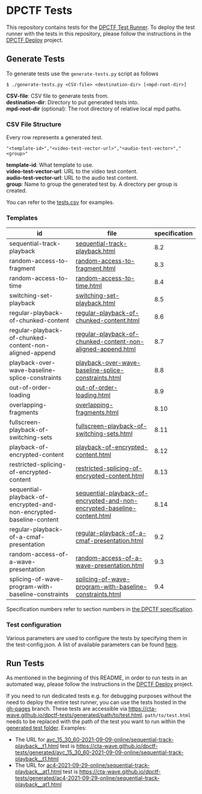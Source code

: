 # DPCTF Tests

This repository contains tests for the [DPCTF Test
Runner](https://github.com/cta-wave/dpctf-test-runner).
To deploy the test runner with the tests in this repository, please follow the instructions in the [DPCTF Deploy](https://github.com/cta-wave/dpctf-test-runner) project.

## Generate Tests

To generate tests use the `generate-tests.py` script as follows

```
$ ./generate-tests.py <CSV-file> <destination-dir> [<mpd-root-dir>]
```

**CSV-file**: CSV file to generate tests from.  
**destination-dir**: Directory to put generated tests into.  
**mpd-root-dir** (optional): The root directory of relative local mpd paths.

### CSV File Structure

Every row represents a generated test.

```csv
"<template-id>","<video-test-vector-url>","<audio-test-vector>","<group>"
```

**template-id**: What template to use.  
**video-test-vector-url**: URL to the video test content.  
**audio-test-vector-url**: URL to the audio test content.  
**group**: Name to group the generated test by. A directory per group is created.

You can refer to the [tests.csv](./tests.csv) for examples.

### Templates

| id                                                                  | file                                                                                                                                                         | specification |
| ------------------------------------------------------------------- | ------------------------------------------------------------------------------------------------------------------------------------------------------------ | ------------- |
| sequential-track-playback                                           | [sequential-track-playback.html](./sequential-track-playback.html)                                                                                           | 8.2           |
| random-access-to-fragment                                           | [random-access-to-fragment.html](./random-access-to-fragment.html)                                                                                           | 8.3           |
| random-access-to-time                                               | [random-access-to-time.html](./random-access-to-time.html)                                                                                                   | 8.4           |
| switching-set-playback                                              | [switching-set-playback.html](./switching-set-playback.html)                                                                                                 | 8.5           |
| regular-playback-of-chunked-content                                 | [regular-playback-of-chunked-content.html](./regular-playback-of-chunked-content.html)                                                                       | 8.6           |
| regular-playback-of-chunked-content-non-aligned-append              | [regular-playback-of-chunked-content-non-aligned-append.html](./regular-playback-of-chunked-content-non-aligned-append.html)                                 | 8.7           |
| playback-over-wave-baseline-splice-constraints                      | [playback-over-wave-baseline-splice-constraints.html](./playback-over-wave-baseline-splice-constraints.html)                                                 | 8.8           |
| out-of-order-loading                                                | [out-of-order-loading.html](./out-of-order-loading.html)                                                                                                     | 8.9           |
| overlapping-fragments                                               | [overlapping-fragments.html](./overlapping-fragments.html)                                                                                                   | 8.10          |
| fullscreen-playback-of-switching-sets                               | [fullscreen-playback-of-switching-sets.html](./fullscreen-playback-of-switching-sets.html)                                                                   | 8.11          |
| playback-of-encrypted-content                                       | [playback-of-encrypted-content.html](./playback-of-encrypted-content-https.html)                                                                             | 8.12          |
| restricted-splicing-of-encrypted-content                            | [restricted-splicing-of-encrypted-content.html](./restricted-splicing-of-encrypted-content-https.html)                                                       | 8.13          |
| sequential-playback-of-encrypted-and-non-encrypted-baseline-content | [sequential-playback-of-encrypted-and-non-encrypted-baseline-content.html](./sequential-playback-of-encrypted-and-non-encrypted-baseline-content-https.html) | 8.14          |
| regular-playback-of-a-cmaf-presentation                             | [regular-playback-of-a-cmaf-presentation.html](./regular-playback-of-a-cmaf-presentation.html)                                                               | 9.2           |
| random-access-of-a-wave-presentation                                | [random-access-of-a-wave-presentation.html](./random-access-of-a-wave-presentation.html)                                                                     | 9.3           |
| splicing-of-wave-program-with-baseline-constraints                  | [splicing-of-wave-program-with-baseline-constraints.html](./splicing-of-wave-program-with-baseline-constraints.html)                                         | 9.4           |

Specification numbers refer to section numbers in [the DPCTF specification](https://cdn.cta.tech/cta/media/media/resources/standards/pdfs/cta-5003-final.pdf).

### Test configuration

Various parameters are used to configure the tests by specifying them in the test-config.json. A list of available parameters can be found [here](./TEST_CONFIG.md).

## Run Tests

As mentioned in the beginning of this README, in order to run tests in an automated way, please follow the instructions in the [DPCTF Deploy](https://github.com/cta-wave/dpctf-test-runner) project. 

If you need to run dedicated tests e.g. for debugging purposes without the need to deploy the entire test runner, you can use the tests hosted in the [gh-pages](https://github.com/cta-wave/dpctf-tests/tree/github-pages) branch. These tests are accessible via https://cta-wave.github.io/dpctf-tests/generated/path/to/test.html. `path/to/test.html` needs to be replaced with the path of the test you want to run within the [generated test folder](https://github.com/cta-wave/dpctf-tests/tree/github-pages/generated). Examples: 
* The URL for [avc_15_30_60-2021-09-09-online/sequential-track-playback__t1.html](https://github.com/cta-wave/dpctf-tests/blob/github-pages/generated/avc_15_30_60-2021-09-09-online/sequential-track-playback__t1.html) test is https://cta-wave.github.io/dpctf-tests/generated/avc_15_30_60-2021-09-09-online/sequential-track-playback__t1.html 
* The URL for [ac4-2021-09-29-online/sequential-track-playback__at1.html](https://github.com/cta-wave/dpctf-tests/blob/github-pages/generated/ac4-2021-09-29-online/sequential-track-playback__at1.html) test is https://cta-wave.github.io/dpctf-tests/generated/ac4-2021-09-29-online/sequential-track-playback__at1.html 
